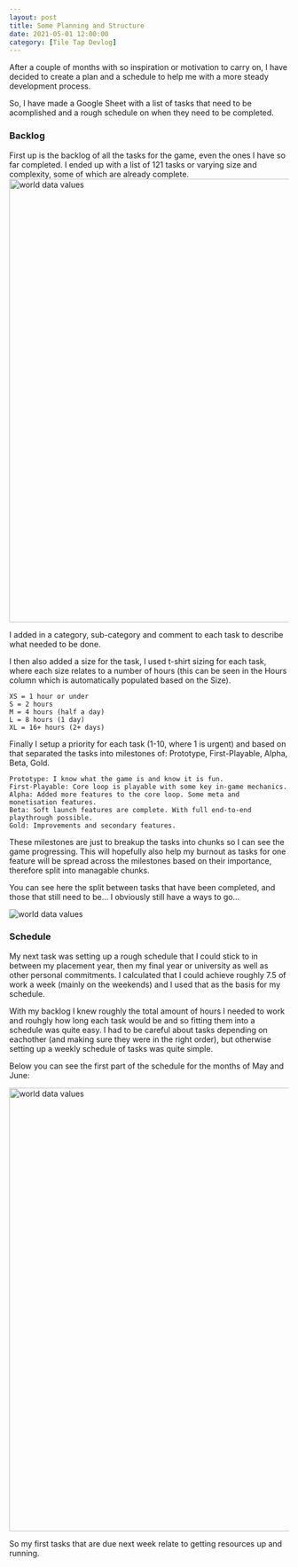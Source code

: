 ```yaml
---
layout: post
title: Some Planning and Structure
date: 2021-05-01 12:00:00
category: [Tile Tap Devlog]
---
```


After a couple of months with so inspiration or motivation to carry on, I have decided to create a plan and a schedule to help me with a more steady development process.

So, I have made a Google Sheet with a list of tasks that need to be acomplished and a rough schedule on when they need to be completed.

<h3>Backlog</h3>
First up is the backlog of all the tasks for the game, even the ones I have so far completed. I ended up with a list of 121 tasks or varying size and complexity, some of which are already complete. 

<img src="{{ site.baseurl }}/assets/blog/TileTap2/planning-backlog.png" alt="world data values" style="width: 800px;"/>

I added in a category, sub-category and comment to each task to describe what needed to be done.

I then also added a size for the task, I used t-shirt sizing for each task, where each size relates to a number of hours (this can be seen in the Hours column which is automatically populated based on the Size).

```
XS = 1 hour or under
S = 2 hours
M = 4 hours (half a day)
L = 8 hours (1 day)
XL = 16+ hours (2+ days)
```

Finally I setup a priority for each task (1-10, where 1 is urgent) and based on that separated the tasks into milestones of: Prototype, First-Playable, Alpha, Beta, Gold. 

```
Prototype: I know what the game is and know it is fun.
First-Playable: Core loop is playable with some key in-game mechanics.
Alpha: Added more features to the core loop. Some meta and monetisation features.
Beta: Soft launch features are complete. With full end-to-end playthrough possible.
Gold: Improvements and secondary features.
```

These milestones are just to breakup the tasks into chunks so I can see the game progressing. This will hopefully also help my burnout as tasks for one feature will be spread across the milestones based on their importance, therefore split into managable chunks.

You can see here the split between tasks that have been completed, and those that still need to be... I obviously still have a ways to go...

<img src="{{ site.baseurl }}/assets/blog/TileTap2/planning-backlog-status-chart.png" alt="world data values"/>

<h3>Schedule</h3>
My next task was setting up a rough schedule that I could stick to in between my placement year, then my final year or university as well as other personal commitments. I calculated that I could achieve roughly 7.5 of work a week (mainly on the weekends) and I used that as the basis for my schedule.

With my backlog I knew roughly the total amount of hours I needed to work and rouhgly how long each task would be and so fitting them into a schedule was quite easy. I had to be careful about tasks depending on eachother (and making sure they were in the right order), but otherwise setting up a weekly schedule of tasks was quite simple.

Below you can see the first part of the schedule for the months of May and June:

<img src="{{ site.baseurl }}/assets/blog/TileTap2/planning-schedule.png" alt="world data values" style="width: 800px;"/>

So my first tasks that are due next week relate to getting resources up and running.